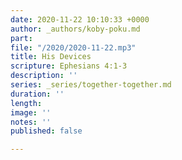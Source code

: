 ```yaml
---
date: 2020-11-22 10:10:33 +0000
author: _authors/koby-poku.md
part: 
file: "/2020/2020-11-22.mp3"
title: His Devices
scripture: Ephesians 4:1-3
description: ''
series: _series/together-together.md
duration: ''
length: 
image: ''
notes: ''
published: false

---
```

